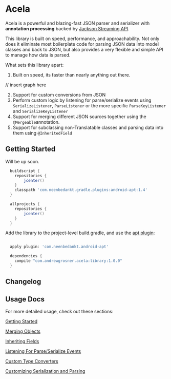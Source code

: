 # Acela

Acela is a powerful and blazing-fast JSON parser and serializer with __annotation processing__ backed by [Jackson Streaming API](https://github.com/FasterXML/jackson-core).

This library is built on speed, performance, and approachability. Not only does it eliminate most boilerplate code for parsing JSON data into model classes and back to JSON, but also provides a very flexible and simple API to manage how data is parsed.

What sets this library apart:
1. Built on speed, its faster than nearly anything out there.

// insert graph here

2. Support for custom conversions from JSON
3. Perform custom logic by listening for parse/serialize events using `SerializeListener`, `ParseListener` or the more specific `ParseKeyListener` and `SerializeKeyListener`
4. Support for merging different JSON sources together using the `@Mergeable`annotation.
5. Support for subclassing non-Translatable classes and parsing data into them using `@InheritedField`

## Getting Started
Will be up soon.

```groovy
  buildscript {
    repositories {
        jcenter()
    }
    classpath 'com.neenbedankt.gradle.plugins:android-apt:1.4'
  }

  allprojects {
    repositories {
        jcenter()
    }
  }


```

Add the library to the project-level build.gradle, and use the [apt plugin](https://bitbucket.org/hvisser/android-apt):

```groovy

  apply plugin: 'com.neenbedankt.android-apt'

  dependencies {
    compile "com.andrewgrosner.acela:library:1.0.0"
  }

```

## Changelog

## Usage Docs

For more detailed usage, check out these sections:

[Getting Started](https://github.com/agrosner/Acela/blob/master/usage/GettingStarted.md)

[Merging Objects](https://github.com/agrosner/Acela/blob/master/usage/Mergeable.md)

[Inheriting Fields](https://github.com/agrosner/Acela/blob/master/usage/InheritedField.md)

[Listening For Parse/Serialize Events](https://github.com/agrosner/Acela/blob/master/usage/EventListening.md)

[Custom Type Converters](https://github.com/agrosner/Acela/blob/master/usage/TypeConverters.md)

[Customizing Serialization and Parsing](https://github.com/agrosner/Acela/blob/master/usage/CustomTranslatable.md)
